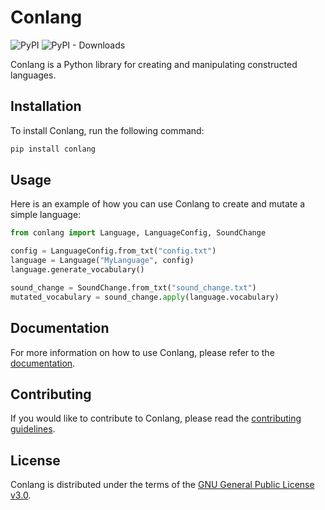 # Conlang

![PyPI](https://img.shields.io/pypi/v/conlang)
![PyPI - Downloads](https://img.shields.io/pypi/dm/conlang)

Conlang is a Python library for creating and manipulating constructed languages.

## Installation

To install Conlang, run the following command:

```bash
pip install conlang
```

## Usage

Here is an example of how you can use Conlang to create and mutate a simple language:

```python
from conlang import Language, LanguageConfig, SoundChange

config = LanguageConfig.from_txt("config.txt")
language = Language("MyLanguage", config)
language.generate_vocabulary()

sound_change = SoundChange.from_txt("sound_change.txt")
mutated_vocabulary = sound_change.apply(language.vocabulary)
```

## Documentation

For more information on how to use Conlang, please refer to the [documentation](https://jgregoriods.github.io/conlang/).

## Contributing

If you would like to contribute to Conlang, please read the [contributing guidelines](CONTRIBUTING.md).

## License

Conlang is distributed under the terms of the [GNU General Public License v3.0](LICENSE).
